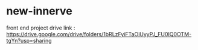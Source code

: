# new-innerve
front end project 
drive link : https://drive.google.com/drive/folders/1bRLzFyiFTaOiUyyPJ_FU0IQ0OTM-tgYn?usp=sharing
